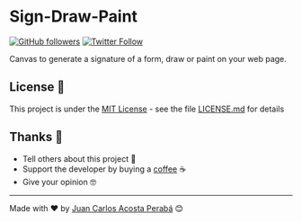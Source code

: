# Sign-Draw-Paint

[![GitHub followers](https://img.shields.io/github/followers/JuanCarlosAcostaPeraba?style=social)](https://github.com/JuanCarlosAcostaPeraba)
[![Twitter Follow](https://img.shields.io/twitter/follow/JuanSerberoCode?label=Follow&style=social)](https://twitter.com/JuanSerberoCode)

Canvas to generate a signature of a form, draw or paint on your web page.

## License 📄

This project is under the [MIT License](https://opensource.org/licenses/MIT) - see the file [LICENSE.md](LICENSE.md) for details

## Thanks 🎁

-   Tell others about this project 📢
-   Support the developer by buying a [coffee](https://www.buymeacoffee.com/juanserberocode) ☕
-   Give your opinion 🤓

---

Made with ❤️ by [Juan Carlos Acosta Perabá](https://github.com/JuanCarlosAcostaPeraba) 😊
